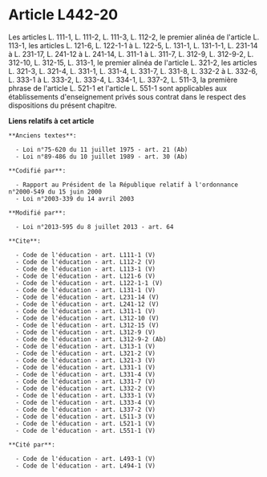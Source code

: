 # Article L442-20

Les articles L. 111-1, L. 111-2, L. 111-3, L. 112-2, le premier alinéa de l'article L. 113-1, les articles L. 121-6, L.
122-1-1 à L. 122-5, L. 131-1, L. 131-1-1, L. 231-14 à L. 231-17, 
L. 241-12 à L. 241-14, L. 311-1 à L. 311-7, 
L. 312-9, L. 312-9-2, L. 312-10, L. 312-15, L. 313-1, le premier alinéa de l'article L. 321-2, les articles L. 321-3, L.
321-4, 
L. 331-1, L. 331-4, L. 331-7, L. 331-8, L. 332-2 à L. 332-6, L. 333-1 à L. 333-2, L. 333-4, L. 334-1, L. 337-2, L. 511-3, la
première phrase de l'article L. 521-1 et l'article L. 551-1 sont applicables aux établissements d'enseignement privés sous
contrat dans le respect des dispositions du présent chapitre.

**Liens relatifs à cet article**

	**Anciens textes**:

	  - Loi n°75-620 du 11 juillet 1975 - art. 21 (Ab)
	  - Loi n°89-486 du 10 juillet 1989 - art. 30 (Ab)

	**Codifié par**:

	  - Rapport au Président de la République relatif à l'ordonnance n°2000-549 du 15 juin 2000
	  - Loi n°2003-339 du 14 avril 2003

	**Modifié par**:

	  - Loi n°2013-595 du 8 juillet 2013 - art. 64

	**Cite**:

	  - Code de l'éducation - art. L111-1 (V)
	  - Code de l'éducation - art. L112-2 (V)
	  - Code de l'éducation - art. L113-1 (V)
	  - Code de l'éducation - art. L121-6 (V)
	  - Code de l'éducation - art. L122-1-1 (V)
	  - Code de l'éducation - art. L131-1 (V)
	  - Code de l'éducation - art. L231-14 (V)
	  - Code de l'éducation - art. L241-12 (V)
	  - Code de l'éducation - art. L311-1 (V)
	  - Code de l'éducation - art. L312-10 (V)
	  - Code de l'éducation - art. L312-15 (V)
	  - Code de l'éducation - art. L312-9 (V)
	  - Code de l'éducation - art. L312-9-2 (Ab)
	  - Code de l'éducation - art. L313-1 (V)
	  - Code de l'éducation - art. L321-2 (V)
	  - Code de l'éducation - art. L321-3 (V)
	  - Code de l'éducation - art. L331-1 (V)
	  - Code de l'éducation - art. L331-4 (V)
	  - Code de l'éducation - art. L331-7 (V)
	  - Code de l'éducation - art. L332-2 (V)
	  - Code de l'éducation - art. L333-1 (V)
	  - Code de l'éducation - art. L333-4 (V)
	  - Code de l'éducation - art. L337-2 (V)
	  - Code de l'éducation - art. L511-3 (V)
	  - Code de l'éducation - art. L521-1 (V)
	  - Code de l'éducation - art. L551-1 (V)

	**Cité par**:

	  - Code de l'éducation - art. L493-1 (V)
	  - Code de l'éducation - art. L494-1 (V)
